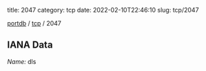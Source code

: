 title: 2047
category: tcp
date: 2022-02-10T22:46:10
slug: tcp/2047

[portdb](/) / [tcp](/category/tcp.html) / 2047


## IANA Data

_Name:_ dls


